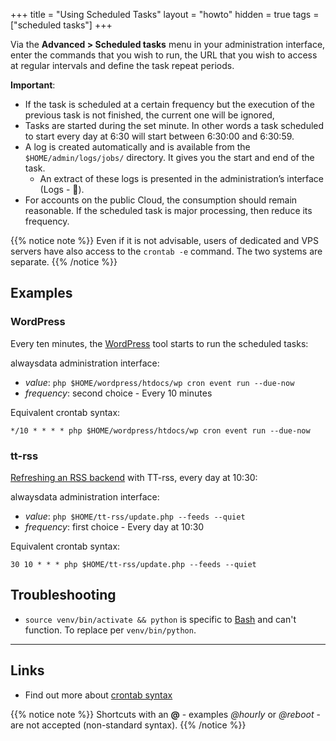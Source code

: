 +++
title = "Using Scheduled Tasks"
layout = "howto"
hidden = true
tags = ["scheduled tasks"]
+++

Via the **Advanced > Scheduled tasks** menu in your administration interface, enter the commands that you wish to run, the URL that you wish to access at regular intervals and define the task repeat periods.

**Important**:

- If the task is scheduled at a certain frequency but the execution of the previous task is not finished, the current one will be ignored,
- Tasks are started during the set minute. In other words a task scheduled to start every day at 6:30 will start between 6:30:00 and 6:30:59.
- A log is created automatically and is available from the `$HOME/admin/logs/jobs/` directory. It gives you the start and end of the task.
	- An extract of these logs is presented in the administration’s interface (Logs - 📄).
- For accounts on the public Cloud, the consumption should remain reasonable. If the scheduled task is major processing, then reduce its frequency.

{{% notice note %}}
Even if it is not advisable, users of dedicated and VPS servers have also access to the `crontab -e` command. The two systems are separate.
{{% /notice %}}

## Examples

### WordPress

Every ten minutes, the [WordPress](https://developer.wordpress.org/cli/commands/cron/event/run/) tool starts to run the scheduled tasks:

alwaysdata administration interface:

- *value*: `php $HOME/wordpress/htdocs/wp cron event run --due-now`
- *frequency*: second choice - Every 10 minutes

Equivalent crontab syntax:

```
*/10 * * * * php $HOME/wordpress/htdocs/wp cron event run --due-now
```

### tt-rss

[Refreshing an RSS backend](https://git.tt-rss.org/fox/tt-rss/wiki/UpdatingFeeds#periodical-updating-from-crontab-using-update-script-updatephp---feeds) with TT-rss, every day at 10:30:

alwaysdata administration interface:

- *value*: `php $HOME/tt-rss/update.php --feeds --quiet`
- *frequency*: first choice - Every day at 10:30

Equivalent crontab syntax:

```
30 10 * * * php $HOME/tt-rss/update.php --feeds --quiet
```

## Troubleshooting

- `source venv/bin/activate && python` is specific to [Bash](https://en.wikipedia.org/wiki/Bash_(Unix_shell)) and can't function. To replace per `venv/bin/python`.

---
## Links

- Find out more about [crontab syntax](https://en.wikipedia.org/wiki/Cron)

{{% notice note %}}
Shortcuts with an **@** - examples *@hourly* or *@reboot* - are not accepted (non-standard syntax).
{{% /notice %}}
